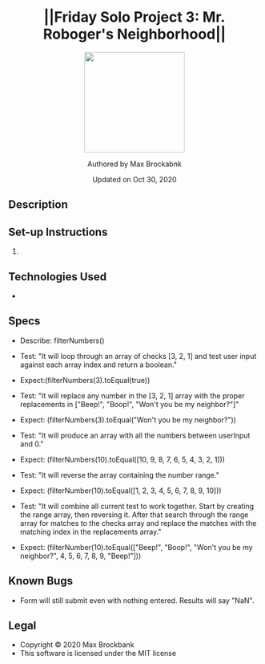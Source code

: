 <h1 align="center">||Friday Solo Project 3: Mr. Roboger's Neighborhood||</h1>
<div align="center">
<img src="https://github.com/MaxBrockbank.png" width="200px" height="auto" >
</div>
<p align="center">Authored by Max Brockabnk</p>
<p align="center">Updated on Oct 30, 2020</p>

## Description


## Set-up Instructions
1. 

## Technologies Used
* 

## Specs
* Describe: filterNumbers()

* Test: "It will loop through an array of checks [3, 2, 1] and test user input against each array index and return a boolean."
* Expect:(filterNumbers(3).toEqual(true))

* Test: "It will replace any number in the [3, 2, 1] array with the proper replacements in ["Beep!", "Boop!", "Won't you be my neighbor?"]"
* Expect: (filterNumbers(3).toEqual("Won't you be my neighbor?"))

* Test: "It will produce an array with all the numbers between userInput and 0."
* Expect: (filterNumbers(10).toEqual([10, 9, 8, 7, 6, 5, 4, 3, 2, 1]))

* Test: "It will reverse the array containing the number range."
* Expect: (filterNumber(10).toEqual([1, 2, 3, 4, 5, 6, 7, 8, 9, 10]))

* Test: "It will combine all current test to work together. Start by creating the range array, then reversing it. After that search through the range array for matches to the checks array and replace the matches with the matching index in the replacements array."
* Expect: (filterNumber(10).toEqual(["Beep!", "Boop!", "Won't you be my neighbor?", 4, 5, 6, 7, 8, 9, "Beep!"]))

## Known Bugs
* Form will still submit even with nothing entered. Results will say "NaN".


## Legal
* Copyright © 2020 Max Brockbank
* This software is licensed under the MIT license